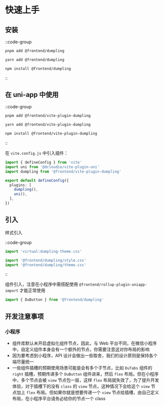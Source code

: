 # 快速上手

## 安装

::code-group
```bash [pnpm]
pnpm add @frontend/dumpling
```

```bash [yarn]
yarn add @frontend/dumpling
```

```bash [npm]
npm install @frontend/dumpling
```
::

## 在 uni-app 中使用

::code-group
```bash [pnpm]
pnpm add @frontend/vite-plugin-dumpling
```

```bash [yarn]
yarn add @frontend/vite-plugin-dumpling
```

```bash [npm]
npm install @frontend/vite-plugin-dumpling
```
::

在 `vite.config.js` 中引入插件：

```ts
import { defineConfig } from 'vite'
import uni from '@dcloudio/vite-plugin-uni'
import dumpling from '@frontend/vite-plugin-dumpling'

export default defineConfig({
  plugins: [
    dumpling(),
    uni(),
  ],
})
```

## 引入

样式引入

::code-group
```ts [小程序]
import 'virtual:dumpling-theme.css'
```

```ts [Web]
import '@frontend/dumpling/style.css'
import '@frontend/dumpling/theme.css'
```
::

组件引入，注意在小程序中需搭配使用 `@frontend/rollup-plugin-uniapp-import` 才能正常使用

```ts
import { DuButton } from '@frontend/dumpling'
```

## 开发注意事项

### 小程序

- 组件库默认未开启虚拟化组件节点，因此，与 Web 平台不同，在微信小程序中，自定义组件本身会有一个额外的节点，你需要注意这对你布局的影响
- 因为要考虑到小程序，API 设计会做出一些取舍，我们的设计原则是保持各个端尽量统一
- 一些组件插槽的预期使用场景可能是会有多个子节点，比如 `DuTabs` 组件的 `right` 插槽，预期传递多个 `DuButton` 组件进来，然后 `flex` 布局。但在小程序中，多个节点会被 `view` 节点包一层，这样 `flex` 布局就失效了，为了提升开发体验，对于插槽下的没有 `class` 的 `view` 节点，这种情况下会给这个 `view` 节点加上 `flex` 布局。但如果你就是想要传递一个 `view` 节点给插槽，由自己定义布局，在小程序平台请务必给你的节点一个 class

